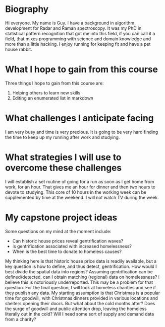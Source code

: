 # Biography

Hi everyone. My name is Guy. I have a background in algorithm development for
Radar and Raman spectroscopy. It was my PhD in statistical pattern recognition
that got me into this field, if you can call it a field, that mixes programming
with science and domain knowledge and more than a little hacking. I enjoy running
for keeping fit and have a pet house rabbit.

# What I hope to gain from this course

Three things I hope to gain from this course are:

1. Helping others to learn new skills
2. Editing an enumerated list in markdown

# What challenges I anticipate facing

I am very busy and time is very precious. It is going to be very
hard finding the time to keep up my running after work and studying.

# What strategies I will use to overcome these challenges

I will establish a set routine of going for a run as soon as I get home
from work, for an hour. That gives me an hour for dinner and then two
hours to devote to studying. This core of 10 hours in the working week
can be supplemented by time at the weekend. I will not watch TV during
the week.

# My capstone project ideas

Some questions on my mind at the moment include:

* Can historic house prices reveal gentrification waves?
* Is gentrification associated with increased homelessness?
* When is the best time to donate to homeless causes?

My thinking here is that historic house price data is readily available, but
a key question is how to define, and thus detect, gentrification. How would I best
divide the spatial data into regions? Assuming gentrification can be defined/detected,
can I obtain matching (regional) data on homelessness? I believe this is notoriously
underreported. This may be a problem for that question. For the final question, I will
look at homeless charities and see if they publish any data. My starting assumption is
that Christmas is a popular time for goodwill, with Christmas dinners provided in various
locations and shelters opening their doors. But what about the cold months after? Does the
surge of goodwill and public attention drop, leaving the homeless literally out in the cold?
Will I need some sort of supply and demand data from a charity?
